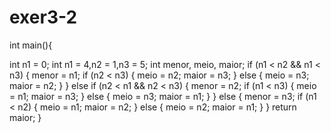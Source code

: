 # exer3-2
int main(){

int n1 = 0;
int n1 = 4,n2 = 1,n3 = 5;
	int menor, meio, maior;
	if (n1 < n2 && n1 < n3) {
	   menor = n1;
	   if (n2 < n3) {
		meio = n2;
                maior = n3;
	   } else {
		meio = n3;
                maior = n2;
	   }
	} else if (n2 < n1 && n2 < n3) {
	   menor = n2;
	   if (n1 < n3) {
		meio = n1;
                maior = n3;
	   } else {
		meio = n3;
                maior = n1;
	   }
	} else {
	   menor  = n3;
	   if (n1 < n2) {
		meio = n1;
                maior = n2;
	   } else {
		meio = n2;
                maior = n1;
	   }
	}
return maior;
}
